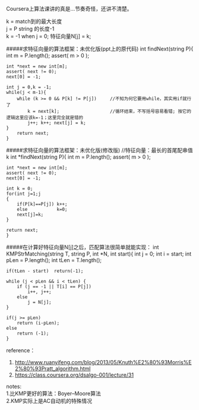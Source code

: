 Coursera上算法课讲的真是...节奏奇怪，还讲不清楚。

k = match到的最大长度  
j = P string 的长度-1  
k = -1 when j = 0;
特征向量N[j] = k;  

#####求特征向量的算法框架：未优化版(ppt上的原代码)
    int findNext(string P){
    int m = P.length();
    assert( m > 0 );
    
    int *next = new int[m];
    assert( next != 0);
    next[0] = -1; 
    
    int j = 0,k = -1;
    while(j < m-1){
        while (k >= 0 && P[k] != P[j])     //不知为何它要用while，其实用if就行了
            k = next[k];                   //循环结束，不写括号容易看错; 按它的逻辑这里应该k=-1；这里完全就是错的
            j++; k++; next[j] = k;
    }
        return next;
    }
    
#####求特征向量的算法框架：未优化版(修改版)
    //特征向量：最长的首尾配串值k
    int *findNext(string P){
    int m = P.length();
    assert( m > 0 );
    
    int *next = new int[m];
    assert( next != 0);
    next[0] = -1; 
    
    int k = 0;
    for(int j=1;j
    {
        if(P[k]==P[j]) k++;
        else           k=0;
        next[j]=k;
    }
    
    return next;
    }
    
#####在计算好特征向量N[j]之后，匹配算法很简单就能实现：
    int KMPStrMatching(string T, string P, int *N, int start){
    int j = 0;
    int i = start;
    int pLen = P.length();
    int tLen = T.length();
    
    if(tLen - start)  return(-1);
    
    while (j < pLen && i < tLen) {
        if (j == -1 || T[i] == P[j])
            i++, j++;
        else
            j = N[j];
    }
    
    if(j >= pLen)
        return (i-pLen);
    else
        return (-1);
    }
    


reference：  
1. http://www.ruanyifeng.com/blog/2013/05/Knuth%E2%80%93Morris%E2%80%93Pratt_algorithm.html  
2. https://class.coursera.org/dsalgo-001/lecture/31  

notes:  
1.比KMP更好的算法：Boyer–Moore算法  
2.KMP实际上是AC自动机的特殊情况  
